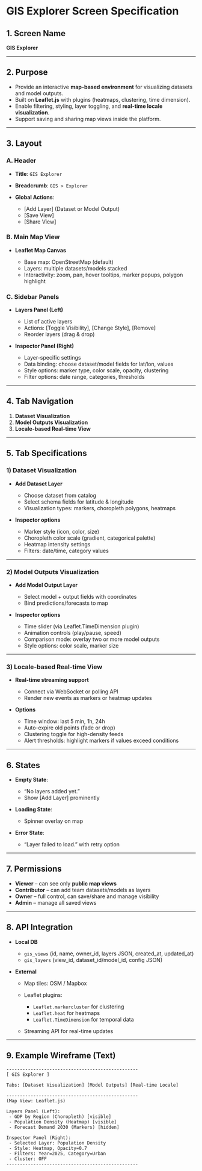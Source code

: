 # GIS Explorer Screen Specification

## 1. Screen Name

**GIS Explorer**

---

## 2. Purpose

* Provide an interactive **map-based environment** for visualizing datasets and model outputs.
* Built on **Leaflet.js** with plugins (heatmaps, clustering, time dimension).
* Enable filtering, styling, layer toggling, and **real-time locale visualization**.
* Support saving and sharing map views inside the platform.

---

## 3. Layout

### A. Header

* **Title**: `GIS Explorer`
* **Breadcrumb**: `GIS > Explorer`
* **Global Actions**:

  * \[Add Layer] (Dataset or Model Output)
  * \[Save View]
  * \[Share View]

### B. Main Map View

* **Leaflet Map Canvas**

  * Base map: OpenStreetMap (default)
  * Layers: multiple datasets/models stacked
  * Interactivity: zoom, pan, hover tooltips, marker popups, polygon highlight

### C. Sidebar Panels

* **Layers Panel (Left)**

  * List of active layers
  * Actions: \[Toggle Visibility], \[Change Style], \[Remove]
  * Reorder layers (drag & drop)
* **Inspector Panel (Right)**

  * Layer-specific settings
  * Data binding: choose dataset/model fields for lat/lon, values
  * Style options: marker type, color scale, opacity, clustering
  * Filter options: date range, categories, thresholds

---

## 4. Tab Navigation

1. **Dataset Visualization**
2. **Model Outputs Visualization**
3. **Locale-based Real-time View**

---

## 5. Tab Specifications

### 1) Dataset Visualization

* **Add Dataset Layer**

  * Choose dataset from catalog
  * Select schema fields for latitude & longitude
  * Visualization types: markers, choropleth polygons, heatmaps
* **Inspector options**

  * Marker style (icon, color, size)
  * Choropleth color scale (gradient, categorical palette)
  * Heatmap intensity settings
  * Filters: date/time, category values

---

### 2) Model Outputs Visualization

* **Add Model Output Layer**

  * Select model + output fields with coordinates
  * Bind predictions/forecasts to map
* **Inspector options**

  * Time slider (via Leaflet.TimeDimension plugin)
  * Animation controls (play/pause, speed)
  * Comparison mode: overlay two or more model outputs
  * Style options: color scale, marker size

---

### 3) Locale-based Real-time View

* **Real-time streaming support**

  * Connect via WebSocket or polling API
  * Render new events as markers or heatmap updates
* **Options**

  * Time window: last 5 min, 1h, 24h
  * Auto-expire old points (fade or drop)
  * Clustering toggle for high-density feeds
  * Alert thresholds: highlight markers if values exceed conditions

---

## 6. States

* **Empty State**:

  * “No layers added yet.”
  * Show \[Add Layer] prominently
* **Loading State**:

  * Spinner overlay on map
* **Error State**:

  * “Layer failed to load.” with retry option

---

## 7. Permissions

* **Viewer** – can see only **public map views**
* **Contributor** – can add team datasets/models as layers
* **Owner** – full control, can save/share and manage visibility
* **Admin** – manage all saved views

---

## 8. API Integration

* **Local DB**

  * `gis_views` (id, name, owner\_id, layers JSON, created\_at, updated\_at)
  * `gis_layers` (view\_id, dataset\_id/model\_id, config JSON)
* **External**

  * Map tiles: OSM / Mapbox
  * Leaflet plugins:

    * `Leaflet.markercluster` for clustering
    * `Leaflet.heat` for heatmaps
    * `Leaflet.TimeDimension` for temporal data
  * Streaming API for real-time updates

---

## 9. Example Wireframe (Text)

```
-------------------------------------------------
[ GIS Explorer ]

Tabs: [Dataset Visualization] [Model Outputs] [Real-time Locale]

-------------------------------------------------
(Map View: Leaflet.js)

Layers Panel (Left):
 - GDP by Region (Choropleth) [visible]
 - Population Density (Heatmap) [visible]
 - Forecast Demand 2030 (Markers) [hidden]

Inspector Panel (Right):
 - Selected Layer: Population Density
 - Style: Heatmap, Opacity=0.7
 - Filters: Year=2025, Category=Urban
 - Cluster: OFF
-------------------------------------------------
```
